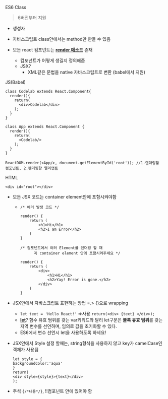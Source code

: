 ES6 Class

> 6버전부터 지원

- 생성자
- 자바스크립트 class안에서는 method만 만들 수 있음



- 모든 react 컴포넌트는 **<u>render 메소드</u>** 존재
  - 컴포넌트가 어떻게 생길지 정의해줌
  - JSX?
    -  XML같은 문법을 native 자바스크립트로 변환 (babel에서 지원)

JS(Babel)

````
class Codelab extends React.Component{
  render(){
    return(
      <div>Codelab</div>
    );
  }
}

class App extends React.Component {
  render(){
    return(
      <Codelab/>
    );
  }
}

ReactDOM.render(<App/>, document.getElementById('root')); //1.렌더링할 컴포넌트, 2.렌더링할 엘리먼트
````

HTML

````
<div id="root"></div>
````

- 모든 JSX 코드는 container element안에 포함시켜야함

  - ````
    /* 에러 발생 코드 */

    render() {
        return (
            <h1>Hi</h1>
            <h2>I am Error</h2>
        )
    }

    /* 컴포넌트에서 여러 Element를 렌더링 할 때 
          꼭 container element 안에 포함시켜주세요 */

    render() {
        return (
            <div>
                <h1>Hi</h1>
                <h2>Yay! Error is gone.</h2>
            </div>
        )
    }
    ````

- JSX안에서 자바스크립트 표현하는 방법 =.> {}으로 wrapping

  - `let text = 'Hello React!'` =>사용 `return(<div> {text} </div>);`
  - **<u>let</u>**?  함수 유효 범위를 갖는 var키워드와 달리 let구문은 **블록 유효 범위**를 갖는 지역 변수를 선언하며, 임의로 값을 초기화할 수 있다. 
  - ES6에서 변수 선언시 let을 사용하도록 하세요!

- JSX안에서 Style 설정 할때는, string형식을 사용하지 않고 key가 camelCase인 객체가 사용됨

  ````
  let style = {
  backgroundColor:'aqua'
  }
  return(
  <div style={style}>{text}</div>
  );
  ````

- 주석 `{/*내용*/}`, !!컴포넌트 안에 있어야 함